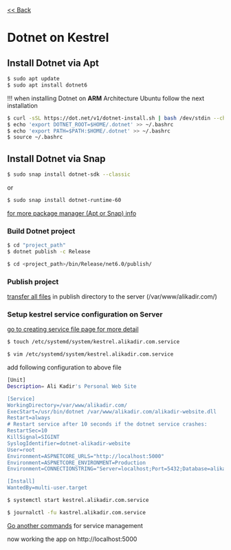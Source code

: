 [<< Back](README.md)

# Dotnet on Kestrel

## Install Dotnet via Apt

```bash
$ sudo apt update
$ sudo apt install dotnet6
```
!!! when installing Dotnet on **ARM** Architecture Ubuntu follow the next installation

```bash
$ curl -sSL https://dot.net/v1/dotnet-install.sh | bash /dev/stdin --channel Current
$ echo 'export DOTNET_ROOT=$HOME/.dotnet' >> ~/.bashrc
$ echo 'export PATH=$PATH:$HOME/.dotnet' >> ~/.bashrc
$ source ~/.bashrc
```

## Install Dotnet via Snap

```bash
$ sudo snap install dotnet-sdk --classic
```
or
```bash
$ sudo snap install dotnet-runtime-60
```

[for more package manager (Apt or Snap) info](package-management.md)


### Build Dotnet project 
```bash
$ cd "project_path"
$ dotnet publish -c Release
```
```bash
$ cd <project_path>/bin/Release/net6.0/publish/
```

### Publish project
[transfer all files](file-transfer.md) in publish directory to the server (/var/www/alikadir.com/)

### Setup kestrel service configuration on Server
[go to creating service file page for more detail](service-management.md)
```bash
$ touch /etc/systemd/system/kestrel.alikadir.com.service
```

```bash
$ vim /etc/systemd/system/kestrel.alikadir.com.service
```

add following configuration to above file

```bash
[Unit]
Description= Ali Kadir's Personal Web Site

[Service]
WorkingDirectory=/var/www/alikadir.com/
ExecStart=/usr/bin/dotnet /var/www/alikadir.com/alikadir-website.dll
Restart=always
# Restart service after 10 seconds if the dotnet service crashes:
RestartSec=10
KillSignal=SIGINT
SyslogIdentifier=dotnet-alikadir-website
User=root
Environment=ASPNETCORE_URLS="http://localhost:5000"
Environment=ASPNETCORE_ENVIRONMENT=Production
Environment=CONNECTIONSTRING="Server=localhost;Port=5432;Database=alikadir-website;User Id=postgres;Password=12345"

[Install]
WantedBy=multi-user.target
```
```bash
$ systemctl start kestrel.alikadir.com.service
```
```bash
$ journalctl -fu kastrel.alikadir.com.service
```

[Go another commands](service-management.md) for service management 

now working the app on http://localhost:5000


